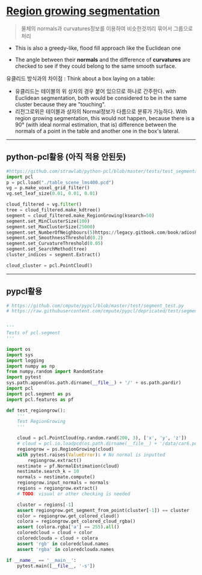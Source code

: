 # [Region growing segmentation](http://pointclouds.org/documentation/tutorials/region_growing_segmentation.php#region-growing-segmentation)


> 물체의 normals과 curvatures정보를 이용하여 비슷한것끼리 묶어서 그룹으로 처리 

- This is also a greedy-like, flood fill approach like the Euclidean one

-  The angle between their **normals** and the difference of **curvatures** are checked to see if they could belong to the same smooth surface.


유클리드 방식과의 차이점 : Think about a box laying on a table: 
- 유클리드는 테이블의 위 상자의 경우 붙어 있으므로 하나로 간주한다. with Euclidean segmentation, both would be considered to be in the same cluster because they are "touching". 
- 리전그로위은 테이블과 상자의 Normal정보가 다름으로 분류가 가능하다. With region growing segmentation, this would not happen, because there is a 90° (with ideal normal estimation, that is) difference between the normals of a point in the table and another one in the box's lateral.




---

## python-pcl활용 (아직 적용 안된듯)

```python
#https://github.com/strawlab/python-pcl/blob/master/tests/test_segmentation.py
import pcl
p = pcl.load("./table_scene_lms400.pcd")
vg = p.make_voxel_grid_filter()
vg.set_leaf_size(0.01, 0.01, 0.01)

cloud_filtered = vg.filter()
tree = cloud_filtered.make_kdtree()
segment = cloud_filtered.make_RegionGrowing(ksearch=50)
segment.set_MinClusterSize(100)
segment.set_MaxClusterSize(25000)
segment.set_NumberOfNeighbours(5)https://legacy.gitbook.com/book/adioshun/pcl/edit#
segment.set_SmoothnessThreshold(0.2)
segment.set_CurvatureThreshold(0.05)
segment.set_SearchMethod(tree)
cluster_indices = segment.Extract()

cloud_cluster = pcl.PointCloud()
```

---
## pypcl활용 

```python 
# https://github.com/cmpute/pypcl/blob/master/test/segment_test.py
# https://raw.githubusercontent.com/cmpute/pypcl/depricated/test/segment_test.py


'''
Tests of pcl.segment
'''

import os
import sys
import logging
import numpy as np
from numpy.random import RandomState
import pytest
sys.path.append(os.path.dirname(__file__) + '/' + os.path.pardir)
import pcl
import pcl.segment as ps
import pcl.features as pf

def test_regiongrow():
    '''
    Test RegionGrowing
    '''

    cloud = pcl.PointCloud(np.random.rand(200, 3), ['x', 'y', 'z'])
    # cloud = pcl.io.loadpcd(os.path.dirname(__file__) + '/data/car6.pcd')
    regiongrow = ps.RegionGrowing(cloud)
    with pytest.raises(ValueError): # No normal is inputted
        regiongrow.extract()
    nestimate = pf.NormalEstimation(cloud)
    nestimate.search_k = 10
    normals = nestimate.compute()
    regiongrow.input_normals = normals
    regions = regiongrow.extract()
    # TODO: visual or other checking is needed

    cluster = regions[-1]
    assert regiongrow.get_segment_from_point(cluster[-1]) == cluster
    color = regiongrow.get_colored_cloud()
    colora = regiongrow.get_colored_cloud_rgba()
    assert (colora.rgba['a'] == 255).all()
    coloredcloud = cloud + color
    coloredclouda = cloud + colora
    assert 'rgb' in coloredcloud.names
    assert 'rgba' in coloredclouda.names

if __name__ == '__main__':
    pytest.main([__file__, '-s'])
```